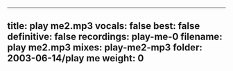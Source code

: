 
---
title: play me2.mp3
vocals: false
best: false
definitive: false
recordings: play-me-0
filename: play me2.mp3
mixes: play-me2-mp3
folder: 2003-06-14/play me
weight: 0
---
